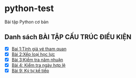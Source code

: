 # python-test
Bài tập Python cơ bản
## Danh sách BÀI TẬP CẤU TRÚC ĐIỀU KIỆN
- [x] [Bai 1:Tính giá vé tham quan](bai1.py)
- [x] [Bài 2:Xếp loại học lực](bai2.py)
- [x] [Bài 3:Kiểm tra năm nhuận](bai3.py)
- [x] [Bài 4: Kiểm tra ngày hợp lệ](bai4.py)
- [x] [Bài 9: Ký tự kế tiếp](bai9.py)
